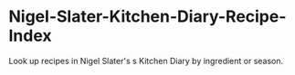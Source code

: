# Nigel-Slater-Kitchen-Diary-Recipe-Index
Look up recipes in Nigel Slater's s Kitchen Diary by ingredient or season.
